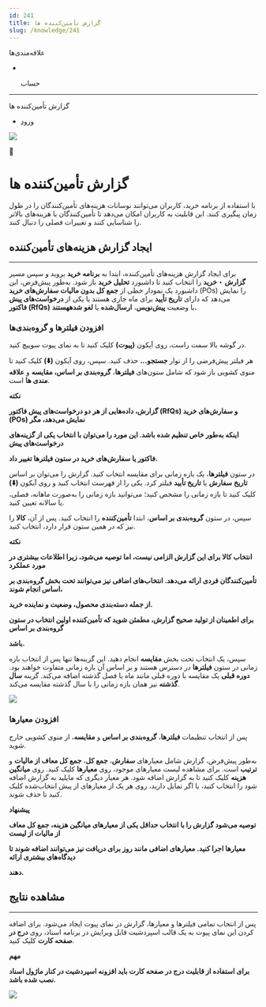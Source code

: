 ```yaml
---
id: 241
title: گزارش تأمین‌کننده ها
slug: /knowledge/241
---
```


 
  علاقه‌مندی‌ها
* [​](./241)

  حساب

---

 

گزارش تأمین‌کننده ها

- [ورود](/web/login?redirect=/knowledge/article/241)

![](https://odoofarsi.com/web/image/2651?access_token=df63284b-6b0a-4c5d-8cae-c8ebcbb4e0c2)

📖

# **گزارش تأمین‌کننده ها**

با استفاده از برنامه خرید، کاربران می‌توانند نوسانات هزینه‌های تأمین‌کنندگان را در طول زمان پیگیری کنند. این قابلیت به کاربران امکان می‌دهد تا تأمین‌کنندگان با هزینه‌های بالاتر را شناسایی کنند و تغییرات فصلی را دنبال کنند.

## **ایجاد گزارش هزینه‌های تأمین‌کننده**

---

برای ایجاد گزارش هزینه‌های تأمین‌کننده، ابتدا به **برنامه خرید** بروید و سپس مسیر **گزارش‌** ‣ **خرید** را انتخاب کنید تا داشبورد **تحلیل خرید** باز شود. به‌طور پیش‌فرض، این داشبورد یک نمودار خطی از **جمع کل بدون مالیات سفارش‌های خرید** (POs) را نمایش می‌دهد که دارای **تاریخ تأیید** برای ماه جاری هستند یا یکی از **درخواست‌های پیش فاکتور (RfQs)** با وضعیت **پیش‌نویس**، **ارسال‌شده** یا **لغو شدههستند.**

### **افزودن فیلترها و گروه‌بندی‌ها**

در گوشه بالا سمت راست، روی آیکون **(پیوت)** کلیک کنید تا به نمای پیوت سوییچ کنید.

هر فیلتر پیش‌فرضی را از نوار **جستجو...** حذف کنید. سپس، روی آیکون **(⬇️)** کلیک کنید تا منوی کشویی باز شود که شامل ستون‌های **فیلترها**، **گروه‌بندی بر اساس، مقایسه** و **علاقه مندی ها** است.

**نکته**

**گزارش، داده‌هایی از هر دو درخواست‌های پیش فاکتور (RfQs) و سفارش‌های خرید (POs) نمایش می‌دهد، مگر**

**اینکه به‌طور خاص تنظیم شده باشد. این مورد را می‌توان با انتخاب یکی از گزینه‌های درخواست‌های پیش**

**فاکتور یا سفارش‌های خرید در ستون فیلترها تغییر داد.**

در ستون **فیلترها**، یک بازه زمانی برای مقایسه انتخاب کنید. گزارش را می‌توان بر اساس **تاریخ سفارش** یا **تاریخ تأیید** فیلتر کرد. یکی را از فهرست انتخاب کنید و روی آیکون **(⬇️)** کلیک کنید تا بازه زمانی را مشخص کنید؛ می‌توانید بازه زمانی را به‌صورت ماهانه، فصلی، یا سالانه تعیین کنید.

سپس، در ستون **گروه‌بندی بر اساس**، ابتدا **تأمین‌کننده** را انتخاب کنید. پس از آن، **کالا** را نیز که در همین ستون قرار دارد، انتخاب کنید.

**نکته**

**انتخاب کالا برای این گزارش الزامی نیست، اما توصیه می‌شود، زیرا اطلاعات بیشتری در مورد عملکرد**

**تأمین‌کنندگان فردی ارائه می‌دهد. انتخاب‌های اضافی نیز می‌توانند تحت بخش گروه‌بندی بر اساس انجام شوند،**

**از جمله دسته‌بندی محصول، وضعیت و نماینده خرید.**

**برای اطمینان از تولید صحیح گزارش، مطمئن شوید که تأمین‌کننده اولین انتخاب در ستون گروه‌بندی بر اساس**

**باشد.**

سپس، یک انتخاب تحت بخش **مقایسه** انجام دهید. این گزینه‌ها تنها پس از انتخاب بازه زمانی در ستون **فیلترها** در دسترس هستند و بر اساس آن بازه زمانی متفاوت خواهند بود. **دوره قبلی** یک مقایسه با دوره قبلی مانند ماه یا فصل گذشته اضافه می‌کند. گزینه **سال گذشته** نیز همان بازه زمانی را با سال گذشته مقایسه می‌کند.

![](https://odoofarsi.com/web/image/3994-2d671196/image.png?access_token=1711b434-ac59-4f75-be08-6fca5c9ba49f)

### **افزودن معیارها**

پس از انتخاب تنظیمات **فیلترها**، **گروه‌بندی بر اساس** و **مقایسه**، از منوی کشویی خارج شوید.

به‌طور پیش‌فرض، گزارش شامل معیارهای **سفارش**، **جمع کل**، **جمع کل معاف از مالیات** و **ترتیب** است. برای مشاهده لیست معیارهای موجود، روی **معیارها** کلیک کنید. روی **میانگین هزینه** کلیک کنید تا به گزارش اضافه شود. هر معیار دیگری که مایلید به گزارش اضافه شود را انتخاب کنید، یا اگر تمایل دارید، روی هر یک از معیارهای از پیش انتخاب‌شده کلیک کنید تا حذف شوند.

**پیشنهاد**

**توصیه می‌شود گزارش را با انتخاب حداقل یکی از معیارهای میانگین هزینه، جمع کل معاف از مالیات از لیست**

**معیارها اجرا کنید. معیارهای اضافی مانند روز برای دریافت نیز می‌توانند اضافه شوند تا دیدگاه‌های بیشتری ارائه**

**دهند.**

## **مشاهده نتایج**

---

پس از انتخاب تمامی فیلترها و معیارها، گزارش در نمای پیوت ایجاد می‌شود. برای اضافه کردن این نمای پیوت به یک قالب اسپردشیت قابل ویرایش در برنامه اسناد، روی **درج در صفحه کارت** کلیک کنید.

**مهم**

**برای استفاده از قابلیت درج در صفحه کارت باید افزونه اسپردشیت در کنار ماژول اسناد نصب شده باشد.**

![](https://odoofarsi.com/web/image/3995-d499f257/image.png?access_token=7267f108-ba38-469c-ad8b-ee60a64f31c2)